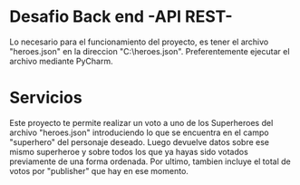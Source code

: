 # Desafio Back end -API REST-

Lo necesario para el funcionamiento del proyecto, es tener el archivo "heroes.json" en la direccion "C:\heroes.json". 
Preferentemente ejecutar el archivo mediante PyCharm.
# Servicios
Este proyecto te permite realizar un voto a uno de los Superheroes del archivo "heroes.json" introduciendo lo que se encuentra en el campo "superhero" del personaje deseado. Luego devuelve datos sobre ese mismo superheroe y sobre todos los que ya hayas sido votados previamente de una forma ordenada. Por ultimo, tambien incluye el total de votos por "publisher" que hay en ese momento.
